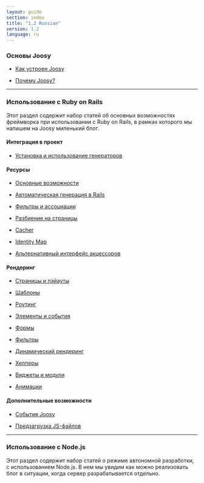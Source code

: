 ```yaml
---
layout: guide
section: index
title: "1.2 Russian"
version: 1.2
language: ru
---
```


### Основы Joosy

* [Как устроен Joosy](/guides/1.2/ru/basics/understanding-joosy.html)

* [Почему Joosy?](/guides/1.2/ru/basics/why-joosy.html)

-----------------------------

### Использование с Ruby on Rails

Этот раздел содержит набор статей об основных возможностях фреймворка при использовании с Ruby on Rails, в рамках которого мы напишем на Joosy миленький блог.

#### Интеграция в проект

* [Установка и использование генераторов](/guides/1.2/ru/rails/init.html)

#### Ресурсы

* [Основные возможности]()

* [Автоматическая генерация в Rails]()

* [Фильтры и ассоциации]()

* [Разбиение на страницы]()

* [Cacher]()

* [Identity Map]()

* [Альтернативный интерфейс акцессоров]()


#### Рендеринг

* [Страницы и лэйауты]()

* [Шаблоны]()

* [Роутинг]()

* [Элементы и события]()

* [Формы]()

* [Фильтры]()

* [Динамический рендеринг]()

* [Хелперы]()

* [Виджеты и модули]()

* [Анимации]()

#### Дополнительные возможности

* [События Joosy]()

* [Предзагрузка JS-файлов]()

-----------------------------

### Использование с Node.js

Этот раздел содержит набор статей о режиме автономной разработки, с использованием Node.js. В нем мы увидим как можно реализовать блог в ситуации, когда сервер разрабатывается отдельно.
